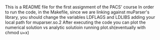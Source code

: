 
This is a README file for the first assignment of the PACS' course 
In order to run the code, in the Makefile, since we are linking against muParser's library,
you should change the variables LDFLAGS and LDLIBS adding your local path for muparser.so.2
After executing the code you can plot the numerical solution vs analytic solutioin running plot.sh(eventually with chmod u+x)
 
